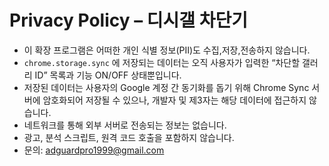 # Privacy Policy – 디시갤 차단기

- 이 확장 프로그램은 어떠한 개인 식별 정보(PII)도 수집,저장,전송하지 않습니다.  
- `chrome.storage.sync` 에 저장되는 데이터는 오직 사용자가 입력한 “차단할 갤러리 ID” 목록과 기능 ON/OFF 상태뿐입니다.  
- 저장된 데이터는 사용자의 Google 계정 간 동기화를 돕기 위해 Chrome Sync 서버에 암호화되어 저장될 수 있으나, 개발자 및 제3자는 해당 데이터에 접근하지 않습니다.  
- 네트워크를 통해 외부 서버로 전송되는 정보는 없습니다.  
- 광고, 분석 스크립트, 원격 코드 호출을 포함하지 않습니다.  
- 문의: adguardpro1999@gmail.com
